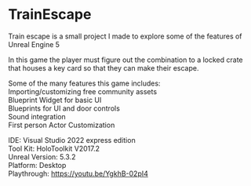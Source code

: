 # TrainEscape
Train escape is a small project I made to explore some of the features of Unreal Engine 5

In this game the player must figure out the combination to a locked crate that houses a key card so that they can make their escape.

Some of the many features this game includes:  
Importing/customizing free community assets  
Blueprint Widget for basic UI  
Blueprints for UI and door controls   
Sound integration  
First person Actor Customization  

IDE: Visual Studio 2022 express edition  
Tool Kit: HoloToolkit V2017.2  
Unreal Version: 5.3.2  
Platform: Desktop  
Playthrough: https://youtu.be/YgkhB-02pI4
